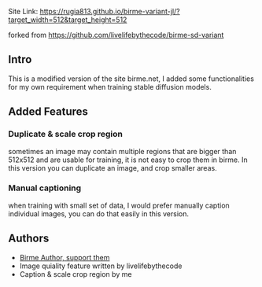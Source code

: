Site Link: https://rugia813.github.io/birme-variant-jl/?target_width=512&target_height=512

forked from https://github.com/livelifebythecode/birme-sd-variant

## Intro
This is a modified version of the site birme.net, I added some functionalities for my own requirement when training stable diffusion models.

## Added Features

### Duplicate & scale crop region
sometimes an image may contain multiple regions that are bigger than 512x512 and are usable for training, it is not easy to crop them in birme.
In this version you can duplicate an image, and crop smaller areas.

### Manual captioning
when training with small set of data, I would prefer manually caption individual images, you can do that easily in this version.

## Authors
- [Birme Author, support them](https://www.birme.net/)
- Image quiality feature written by livelifebythecode
- Caption & scale crop region by me
